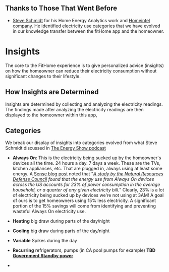 ## Thanks to Those That Went Before
- [Steve Schmidt](https://player.fm/series/the-energy-show/home-energy-analytics-with-steve-schmidt) for his Home Energy Analytics work and [Homeintel company](https://www.hea.com/hea-web/CSP-020.jspage?prepareForm=true&loc=consol&coach=8365).  He identified electricity use categories that we have evolved in our knowledge transfer between the fitHome app and the homeowner.
# Insights
The core to the FitHome experience is to give personalized advice (insights) on how the homeowner can reduce their electricity consumption without significant changes to their lifestyle.
## How Insights are Determined
Insights are determined  by collecting and analyzing the electricity readings.  The findings made after analyzing the electricity readings are then displayed to the homeowner within this app,
## Categories
We break our display of insights into categories evolved from what Steve Schmidt discussed in [The Energy Show podcast](https://player.fm/series/the-energy-show/home-energy-analytics-with-steve-schmidt)
- __Always On__: This is the electricity being sucked up by the homeowner's devices all the time.  24 hours a day.  7 days a week.  These are the TVs, kitchen appliances, etc.  That are plugged in, always using at least some energy.  A [Sense blog post](https://blog.sense.com/articles/what-is-always-on-power/) noted that "_[A study by the Natural Resources Defense Council](https://www.nrdc.org/stories/keep-your-devices-wasting-energy-and-money) found that the energy use from Always On devices across the US accounts for 23% of power consumption in the average household, or a quarter of any given electricity bill._"  Clearly, 23% is a lot of electricity being sucked up by devices we're not using at 3AM!  A goal of ours is to get homeowners using 15% less electricity.  A significant portion of the 15% savings will come from identifying and preventing wasteful Always On electricity use.

- __Heating__
big draw during parts of the day/night
- __Cooling__
big draw during parts of the day/night
- __Variable__
Spikes during the day
- __Recurring__
refrigerators, pumps (in CA pool pumps for example)
__TBD [Government Standby power](https://standby.lbl.gov/data/summary-table/)__
- 